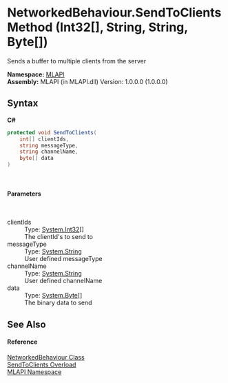 # NetworkedBehaviour.SendToClients Method (Int32[], String, String, Byte[])
 

Sends a buffer to multiple clients from the server

**Namespace:**&nbsp;<a href="N_MLAPI">MLAPI</a><br />**Assembly:**&nbsp;MLAPI (in MLAPI.dll) Version: 1.0.0.0 (1.0.0.0)

## Syntax

**C#**<br />
``` C#
protected void SendToClients(
	int[] clientIds,
	string messageType,
	string channelName,
	byte[] data
)
```

<br />

#### Parameters
&nbsp;<dl><dt>clientIds</dt><dd>Type: <a href="http://msdn2.microsoft.com/en-us/library/td2s409d" target="_blank">System.Int32</a>[]<br />The clientId's to send to</dd><dt>messageType</dt><dd>Type: <a href="http://msdn2.microsoft.com/en-us/library/s1wwdcbf" target="_blank">System.String</a><br />User defined messageType</dd><dt>channelName</dt><dd>Type: <a href="http://msdn2.microsoft.com/en-us/library/s1wwdcbf" target="_blank">System.String</a><br />User defined channelName</dd><dt>data</dt><dd>Type: <a href="http://msdn2.microsoft.com/en-us/library/yyb1w04y" target="_blank">System.Byte</a>[]<br />The binary data to send</dd></dl>

## See Also


#### Reference
<a href="T_MLAPI_NetworkedBehaviour">NetworkedBehaviour Class</a><br /><a href="Overload_MLAPI_NetworkedBehaviour_SendToClients">SendToClients Overload</a><br /><a href="N_MLAPI">MLAPI Namespace</a><br />
